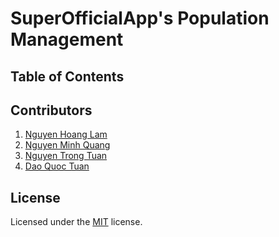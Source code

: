 # SuperOfficialApp's Population Management
## Table of Contents
## Contributors
1. [Nguyen Hoang Lam](https://github.com/ginonlm12)
2. [Nguyen Minh Quang](https://github.com/nmquang003)
3. [Nguyen Trong Tuan](https://github.com/Trgtuan10)
4. [Dao Quoc Tuan](https://github.com/MrTuanDao)
## License
Licensed under the [MIT](https://github.com/ginonlm12/SuperOfficialApp/blob/master/LICENSE.md) license.
